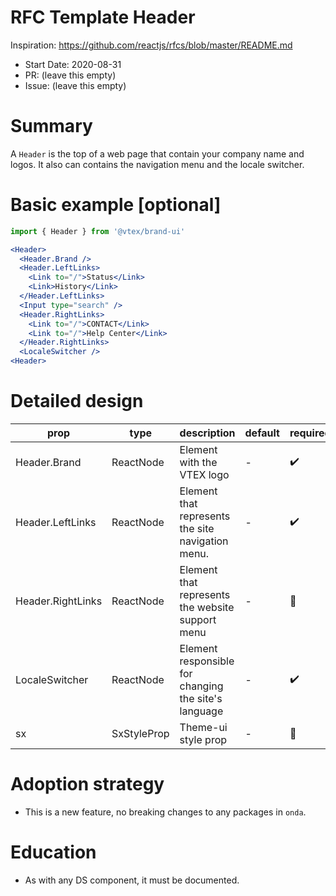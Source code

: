 # RFC Template Header

Inspiration: https://github.com/reactjs/rfcs/blob/master/README.md

- Start Date: 2020-08-31
- PR: (leave this empty)
- Issue: (leave this empty)

# Summary

A `Header` is the top of a web page that contain your company name and logos. It also can contains the navigation menu and the locale switcher.

# Basic example [optional]

```jsx
import { Header } from '@vtex/brand-ui'

<Header>
  <Header.Brand />
  <Header.LeftLinks>
    <Link to="/">Status</Link>
    <Link>History</Link>
  </Header.LeftLinks>
  <Input type="search" />
  <Header.RightLinks>
    <Link to="/">CONTACT</Link>
    <Link to="/">Help Center</Link>
  </Header.RightLinks>
  <LocaleSwitcher />
<Header>
```

# Detailed design

| prop              | type        | description                                          | default | required |
| ----------------- | ----------- | ---------------------------------------------------- | ------- | -------- |
| Header.Brand      | ReactNode   | Element with the VTEX logo                           | -       | ✔️       |
| Header.LeftLinks  | ReactNode   | Element that represents the site navigation menu.    | -       | ✔️       |
| Header.RightLinks | ReactNode   | Element that represents the website support menu     | -       | 🚫       |
| LocaleSwitcher    | ReactNode   | Element responsible for changing the site's language | -       | ✔️       |
| sx                | SxStyleProp | Theme-ui style prop                                  | -       | 🚫       |

# Adoption strategy

- This is a new feature, no breaking changes to any packages in `onda`.

# Education

- As with any DS component, it must be documented.
